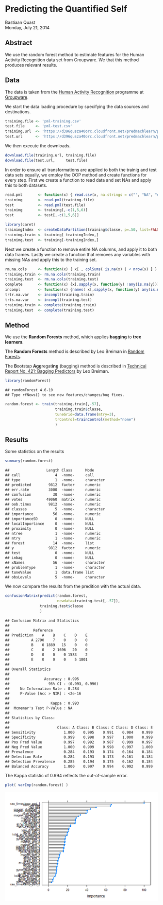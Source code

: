 # Predicting the Quantified Self
Bastiaan Quast  
Monday, July 21, 2014  

## Abstract
We use the random forest method to estimate features for the Human Activity Recognition data set from Groupware. We that this method produces relevant results.


## Data
The data is taken from the [Human Activity Recognition](http://groupware.les.inf.puc-rio.br/har) programme at [Groupware](http://groupware.les.inf.puc-rio.br/).

We start the data loading procedure by specifying the data sources and destinations.

```r
training.file <- 'pml-training.csv'
test.file     <- 'pml-test.csv'
training.url  <- 'https://d396qusza40orc.cloudfront.net/predmachlearn/pml-training.csv'
test.url      <- 'https://d396qusza40orc.cloudfront.net/predmachlearn/pml-testing.csv'
```
We then execute the downloads.

```r
download.file(training.url, training.file)
download.file(test.url,     test.file)
```
In order to ensure all transformations are applied to both the trainig and test data sets equally, we employ the OOP method and create functions for every step. First we create a function to read data and set NAs and apply this to both datasets.

```r
read.pml       <- function(x) { read.csv(x, na.strings = c("", "NA", "#DIV/0!") ) }
training       <- read.pml(training.file)
test           <- read.pml(test.file)
training       <- training[,-c(1,5,6)]
test           <- test[,-c(1,5,6)]
```


```r
library(caret)
trainingIndex  <- createDataPartition(training$classe, p=.50, list=FALSE)
training.train <- training[ trainingIndex,]
training.test  <- training[-trainingIndex,]
```

Next we create a function to remove entire NA columns, and apply it to both data frames. Lastly we create a function that removes any variables with missing NAs and apply this to the training set.

```r
rm.na.cols     <- function(x) { x[ , colSums( is.na(x) ) < nrow(x) ] }
training.train <- rm.na.cols(training.train)
training.test  <- rm.na.cols(training.test)
complete       <- function(x) {x[,sapply(x, function(y) !any(is.na(y)))] }
incompl        <- function(x) {names( x[,sapply(x, function(y) any(is.na(y)))] ) }
trtr.na.var    <- incompl(training.train)
trts.na.var    <- incompl(training.test)
training.train <- complete(training.train)
training.test  <- complete(training.test)
```

## Method
We use the **Random Forests** method, which applies **bagging** to **tree learners**.

The **Random Forests** method is described by Leo Breiman in [Random Forests](http://dx.doi.org/10.1023%2FA%3A1010933404324).

The **B**ootstap **Agg**regat**ing** (bagging) method is described in [Technical Report No. 421: Bagging Predictors](http://dx.doi.org/10.1007%2FBF00058655) by Leo Breiman.

```r
library(randomForest)
```

```
## randomForest 4.6-10
## Type rfNews() to see new features/changes/bug fixes.
```

```r
random.forest <- train(training.train[,-57],
                       training.train$classe,
                       tuneGrid=data.frame(mtry=3),
                       trControl=trainControl(method="none")
                       )
```


## Results
Some statistics on the results

```r
summary(random.forest)
```

```
##                 Length Class      Mode     
## call                4  -none-     call     
## type                1  -none-     character
## predicted        9812  factor     numeric  
## err.rate         3000  -none-     numeric  
## confusion          30  -none-     numeric  
## votes           49060  matrix     numeric  
## oob.times        9812  -none-     numeric  
## classes             5  -none-     character
## importance         56  -none-     numeric  
## importanceSD        0  -none-     NULL     
## localImportance     0  -none-     NULL     
## proximity           0  -none-     NULL     
## ntree               1  -none-     numeric  
## mtry                1  -none-     numeric  
## forest             14  -none-     list     
## y                9812  factor     numeric  
## test                0  -none-     NULL     
## inbag               0  -none-     NULL     
## xNames             56  -none-     character
## problemType         1  -none-     character
## tuneValue           1  data.frame list     
## obsLevels           5  -none-     character
```
We now compare the results from the predition with the actual data.

```r
confusionMatrix(predict(random.forest,
                        newdata=training.test[,-57]),
                training.test$classe
                )
```

```
## Confusion Matrix and Statistics
## 
##           Reference
## Prediction    A    B    C    D    E
##          A 2790    7    0    0    0
##          B    0 1889   15    0    0
##          C    0    2 1696   20    0
##          D    0    0    0 1583    2
##          E    0    0    0    5 1801
## 
## Overall Statistics
##                                         
##                Accuracy : 0.995         
##                  95% CI : (0.993, 0.996)
##     No Information Rate : 0.284         
##     P-Value [Acc > NIR] : <2e-16        
##                                         
##                   Kappa : 0.993         
##  Mcnemar's Test P-Value : NA            
## 
## Statistics by Class:
## 
##                      Class: A Class: B Class: C Class: D Class: E
## Sensitivity             1.000    0.995    0.991    0.984    0.999
## Specificity             0.999    0.998    0.997    1.000    0.999
## Pos Pred Value          0.997    0.992    0.987    0.999    0.997
## Neg Pred Value          1.000    0.999    0.998    0.997    1.000
## Prevalence              0.284    0.193    0.174    0.164    0.184
## Detection Rate          0.284    0.193    0.173    0.161    0.184
## Detection Prevalence    0.285    0.194    0.175    0.162    0.184
## Balanced Accuracy       1.000    0.997    0.994    0.992    0.999
```
The Kappa statistic of 0.994 reflects the out-of-sample error.


```r
plot( varImp(random.forest) )
```

![plot of chunk plot](./README_files/figure-html/plot.png) 
